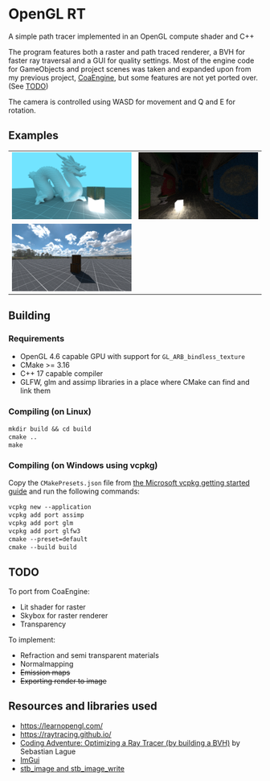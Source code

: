 # OpenGL RT

A simple path tracer implemented in an OpenGL compute shader and C++


The program features both a raster and path traced renderer, a BVH for faster ray traversal and a GUI for quality settings.
Most of the engine code for GameObjects and project scenes was taken and expanded upon from my previous project, [CoaEngine](https://github.com/Aleksandar204/CoaEngine), but some features are not yet ported over. (See [TODO](#todo))

The camera is controlled using WASD for movement and Q and E for rotation.

## Examples
<table align=center>
 <tbody>
  <tr align=center>
   <td align=center>
    <img src="examples/render_dragon_16_9.png" alt="Dragon test model with a few other objects" style="width:500px">
   </td>
   <td align=center>
    <img src="examples/render_sponza_dark.png" alt="Sponza test model in the dark with an emmisive cube" style="width:500px">
   </td>
  </tr>
  <tr>
   <td align=center>
    <img src="examples/render_skybox_shadow.png" alt="Sponza test model in the dark with an emmisive cube" style="width:500px">
   </td>
  </tr>
 </tbody>
</table>

## Building

### Requirements
 - OpenGL 4.6 capable GPU with support for `GL_ARB_bindless_texture`
 - CMake >= 3.16
 - C++ 17 capable compiler
 - GLFW, glm and assimp libraries in a place where CMake can find and link them

### Compiling (on Linux)

```
mkdir build && cd build
cmake ..
make
```

### Compiling (on Windows using vcpkg)

Copy the `CMakePresets.json` file from [the Microsoft vcpkg getting started guide](https://learn.microsoft.com/en-us/vcpkg/get_started/get-started?pivots=shell-cmd#4---build-and-run-the-project) and run the following commands:

```
vcpkg new --application
vcpkg add port assimp
vcpkg add port glm
vcpkg add port glfw3
cmake --preset=default
cmake --build build
```

## TODO
To port from CoaEngine:
 - Lit shader for raster
 - Skybox for raster renderer
 - Transparency

To implement:
 - Refraction and semi transparent materials
 - Normalmapping
 - ~~Emission maps~~
 - ~~Exporting render to image~~

## Resources and libraries used
- https://learnopengl.com/
- https://raytracing.github.io/
- [Coding Adventure: Optimizing a Ray Tracer (by building a BVH)](https://youtu.be/C1H4zIiCOaI?si=MY3VeW-_knGB7K3Q) by Sebastian Lague
- [ImGui](https://github.com/ocornut/imgui)
- [stb_image and stb_image_write](https://github.com/nothings/stb)
